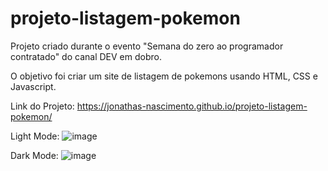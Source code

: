 # projeto-listagem-pokemon

Projeto criado durante o evento "Semana do zero ao programador contratado" do canal DEV em dobro.

O objetivo foi criar um site de listagem de pokemons usando HTML, CSS e Javascript.

Link do Projeto: https://jonathas-nascimento.github.io/projeto-listagem-pokemon/

Light Mode:
![image](https://github.com/jonathas-nascimento/projeto-listagem-pokemon/assets/104573779/5931fc01-9586-439c-9894-68edc9b5cb84)


Dark Mode:
![image](https://github.com/jonathas-nascimento/projeto-listagem-pokemon/assets/104573779/50dec7eb-4699-4b43-8452-6aefa6dd96a0)

